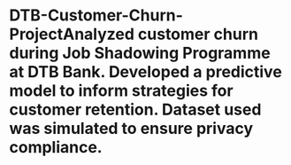 # DTB-Customer-Churn-ProjectAnalyzed customer churn during Job Shadowing Programme at DTB Bank. Developed a predictive model to inform strategies for customer retention. Dataset used was simulated to ensure privacy compliance.
